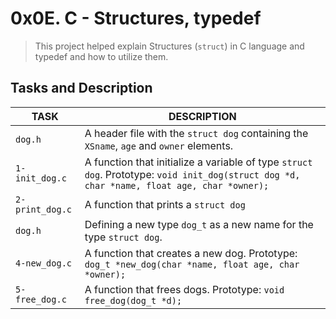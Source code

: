 # 0x0E. C - Structures, typedef

> This project helped explain Structures (`struct`) in C language and typedef and how to utilize them.

## Tasks and Description
TASK | DESCRIPTION
--- | ---
`dog.h` | A header file with the `struct dog` containing the `XSname`, `age` and `owner` elements.
`1-init_dog.c` | A function that initialize a variable of type `struct dog`. Prototype: `void init_dog(struct dog *d, char *name, float age, char *owner);`
`2-print_dog.c` | A function that prints a  `struct dog`
`dog.h` | Defining a new type `dog_t` as a new name for the type `struct dog`.
`4-new_dog.c` | A function that creates a new dog. Prototype: `dog_t *new_dog(char *name, float age, char *owner);`
`5-free_dog.c` | A function that frees dogs. Prototype: `void free_dog(dog_t *d);`